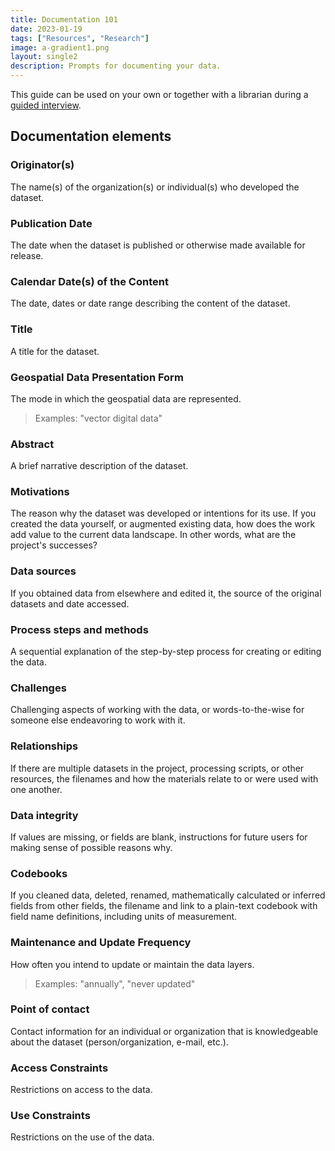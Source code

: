 ```yaml
---
title: Documentation 101
date: 2023-01-19
tags: ["Resources", "Research"]
image: a-gradient1.png
layout: single2
description: Prompts for documenting your data.
---
```


This guide can be used on your own or together with a librarian during a [guided interview](https://mapping.share.library.harvard.edu/resources/researchers-handbook/long-term-preservation/).

## Documentation elements

### Originator(s)
The name(s) of the organization(s) or individual(s) who developed the dataset.


### Publication Date
The date when the dataset is published or otherwise made available for release.


### Calendar Date(s) of the Content
The date, dates or date range describing the content of the dataset.


### Title
A title for the dataset.


### Geospatial Data Presentation Form
The mode in which the geospatial data are represented.
> Examples: "vector digital data"


### Abstract
A brief narrative description of the dataset.


### Motivations
The reason why the dataset was developed or intentions for its use.
If you created the data yourself, or augmented existing data, how does the work add value to the current data landscape. In other words, what are the project's successes?


### Data sources
If you obtained data from elsewhere and edited it, the source of the original datasets and date accessed.


### Process steps and methods
A sequential explanation of the step-by-step process for creating or editing the data.


### Challenges
Challenging aspects of working with the data, or words-to-the-wise for someone else endeavoring to work with it.


### Relationships
If there are multiple datasets in the project, processing scripts, or other resources, the filenames and how the materials relate to or were used with one another.


### Data integrity
If values are missing, or fields are blank, instructions for future users for making sense of possible reasons why.


### Codebooks
If you cleaned data, deleted, renamed, mathematically calculated or inferred fields from other fields, the filename and link to a plain-text codebook with field name definitions, including units of measurement.


### Maintenance and Update Frequency
How often you intend to update or maintain the data layers.
> Examples: "annually", "never updated"


### Point of contact
Contact information for an individual or organization that is knowledgeable about the dataset (person/organization, e-mail, etc.).


### Access Constraints
Restrictions on access to the data.


### Use Constraints
Restrictions on the use of the data.
